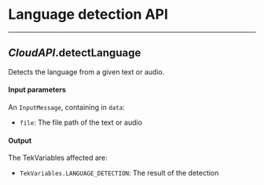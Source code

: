 # Language detection API
---

## *CloudAPI*.**detectLanguage**

Detects the language from a given text or audio.

#### Input parameters

An `InputMessage`, containing in `data`:

- `file`: The file path of the text or audio

#### Output

The TekVariables affected are:

- `TekVariables.LANGUAGE_DETECTION`: The result of the detection
